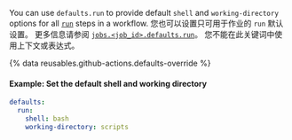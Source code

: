 You can use `defaults.run` to provide default `shell` and `working-directory` options for all [`run`](/actions/using-workflows/workflow-syntax-for-github-actions#jobsjob_idstepsrun) steps in a workflow. 您也可以设置只可用于作业的 `run` 默认设置。 更多信息请参阅 [`jobs.<job_id>.defaults.run`](/actions/using-workflows/workflow-syntax-for-github-actions#jobsjob_iddefaultsrun)。 您不能在此关键词中使用上下文或表达式。

{% data reusables.github-actions.defaults-override %}

#### Example: Set the default shell and working directory

```yaml
defaults:
  run:
    shell: bash
    working-directory: scripts
```
